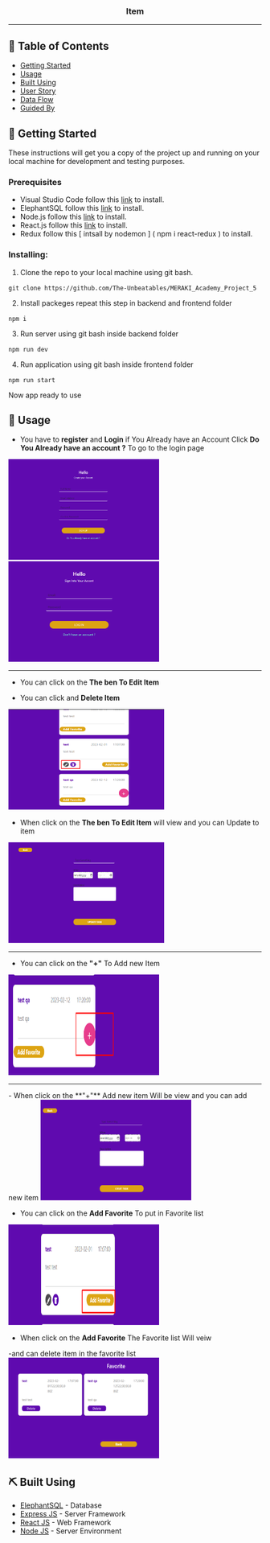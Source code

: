 

<h3 align="center">Item</h3>

---



## 📝 Table of Contents


- [Getting Started](#getting_started)
- [Usage](#usage)
- [Built Using](#built_using)
- [User Story](#user_story)
- [Data Flow](#data_flow)
- [Guided By](#guided_by)



## 🏁 Getting Started <a name = "getting_started"></a>

These instructions will get you a copy of the project up and running on your local machine for development and testing purposes.

### Prerequisites

- Visual Studio Code follow this <a href='https://code.visualstudio.com/'>link</a> to install.
- ElephantSQL follow this <a href='https://customer.elephantsql.com/login'>link</a> to install.
- Node.js follow this <a href='https://nodejs.org/en/'>link</a> to install.
- React.js follow this <a href='https://https://reactjs.org/'>link</a> to install.
- Redux follow this [ intsall by nodemon ] ( npm i react-redux ) to install.

### Installing:

1. Clone the repo to your local machine using git bash.

```
git clone https://github.com/The-Unbeatables/MERAKI_Academy_Project_5
```

2. Install packeges repeat this step in backend and frontend folder

```
npm i
```

3. Run server using git bash inside backend folder

```
npm run dev
```

4. Run application using git bash inside frontend folder

```
npm run start
```

Now app ready to use

## 🎈 Usage <a name="usage"></a>


- You have to **register** and **Login** if You Already have an Account Click **Do You Already have an account ?** To go to the login page

<img height=200px width=300px src="./frontend/public/Register.png" alt="Register">
<img height=200px width=300px src="./frontend/public/Login.png" alt="Login">


<hr>

- You can click on the **The ben To Edit Item**

- You can click and **Delete Item**

<img height=200px width=310px src="./frontend/public/UpdateAndDelete.png" alt="Delete">


- When click on the **The ben To Edit Item** will view and you can Update to item
<img height=200px width=310px src="./frontend/public/Update Task.png" alt="Update Task">

<hr>

- You can click on the **"+"** To Add new Item

<img height=200px width=300px src="./frontend/public/Add item.png" alt="item">
<hr>
- When click on the **"+"** Add new item Will be view and you can add new item
<img height=200px width=300px src="./frontend/public/new item.png" alt="item">





- You can click on the **Add Favorite** To put in Favorite list

<img height=200px width=300px src="./frontend/public/favorite.png" alt="favorite">

- When click on the **Add Favorite** The Favorite list Will veiw

-and can delete item in the favorite list
<img height=200px width=300px src="./frontend/public/favorite List.png" alt="favorite List">


## ⛏️ Built Using <a name = "built_using"></a>

- [ElephantSQL](https://customer.elephantsql.com/login) - Database
- [Express JS](https://expressjs.com/) - Server Framework
- [React JS](https://https://reactjs.org/) - Web Framework
- [Node JS](https://nodejs.org/en/) - Server Environment





